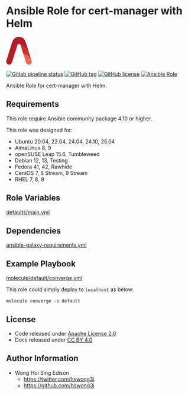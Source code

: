 # Ansible Role for cert-manager with Helm

<a href="https://alvistack.com" title="AlviStack" target="_blank"><img src="/alvistack.svg" height="75" alt="AlviStack"></a>

[![Gitlab pipeline status](https://img.shields.io/gitlab/pipeline/alvistack/ansible-role-helm_cert_manager/master)](https://gitlab.com/alvistack/ansible-role-helm_cert_manager/-/pipelines)
[![GitHub tag](https://img.shields.io/github/tag/alvistack/ansible-role-helm_cert_manager.svg)](https://github.com/alvistack/ansible-role-helm_cert_manager/tags)
[![GitHub license](https://img.shields.io/github/license/alvistack/ansible-role-helm_cert_manager.svg)](https://github.com/alvistack/ansible-role-helm_cert_manager/blob/master/LICENSE)
[![Ansible Role](https://img.shields.io/badge/galaxy-alvistack.helm_cert_manager-blue.svg)](https://galaxy.ansible.com/alvistack/helm_cert_manager)

Ansible Role for cert-manager with Helm.

## Requirements

This role require Ansible community package 4.10 or higher.

This role was designed for:

- Ubuntu 20.04, 22.04, 24.04, 24.10, 25.04
- AlmaLinux 8, 9
- openSUSE Leap 15.6, Tumbleweed
- Debian 12, 13, Testing
- Fedora 41, 42, Rawhide
- CentOS 7, 8 Stream, 9 Stream
- RHEL 7, 8, 9

## Role Variables

[defaults/main.yml](defaults/main.yml)

## Dependencies

[ansible-galaxy-requirements.yml](ansible-galaxy-requirements.yml)

## Example Playbook

[molecule/default/converge.yml](molecule/default/converge.yml)

This role could simply deploy to `localhost` as below:

    molecule converge -s default

## License

- Code released under [Apache License 2.0](LICENSE)
- Docs released under [CC BY 4.0](http://creativecommons.org/licenses/by/4.0/)

## Author Information

- Wong Hoi Sing Edison
  - <https://twitter.com/hswong3i>
  - <https://github.com/hswong3i>
